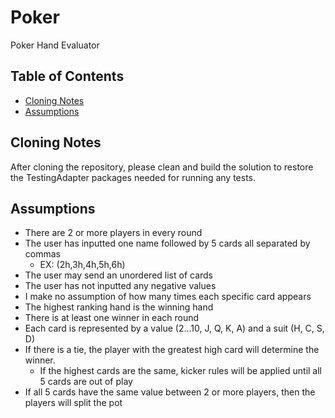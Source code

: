 # Poker

Poker Hand Evaluator

## Table of Contents

- [Cloning Notes](#cloning-notes)
- [Assumptions](#Assumptions)

## Cloning Notes

After cloning the repository, please clean and build the solution to restore the TestingAdapter packages needed for running any tests.

## Assumptions

- There are 2 or more players in every round
- The user has inputted one name followed by 5 cards all separated by commas
  - EX: (2h,3h,4h,5h,6h)
- The user may send an unordered list of cards
- The user has not inputted any negative values
- I make no assumption of how many times each specific card appears
- The highest ranking hand is the winning hand
- There is at least one winner in each round
- Each card is represented by a value (2...10, J, Q, K, A) and a suit (H, C, S, D)
- If there is a tie, the player with the greatest high card will determine the winner.
  - If the highest cards are the same, kicker rules will be applied until all 5 cards are out of play
- If all 5 cards have the same value between 2 or more players, then the players will split the pot

